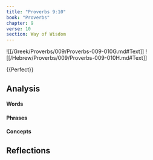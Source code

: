 ```yaml
---
title: "Proverbs 9:10"
book: "Proverbs"
chapter: 9
verse: 10
section: Way of Wisdom
---
```

![[/Greek/Proverbs/009/Proverbs-009-010G.md#Text]]
![[/Hebrew/Proverbs/009/Proverbs-009-010H.md#Text]]

{{Perfect}}

## Analysis

#### Words

#### Phrases

#### Concepts

## Reflections
